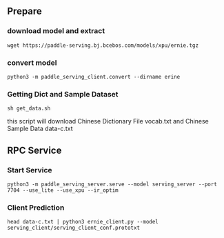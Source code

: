 
## Prepare
### download model and extract
```
wget https://paddle-serving.bj.bcebos.com/models/xpu/ernie.tgz
```
### convert model
```
python3 -m paddle_serving_client.convert --dirname erine
```
### Getting Dict and Sample Dataset

```
sh get_data.sh
```
this script will download Chinese Dictionary File vocab.txt and Chinese Sample Data data-c.txt

## RPC Service

### Start Service

```
python3 -m paddle_serving_server.serve --model serving_server --port 7704 --use_lite --use_xpu --ir_optim
```

### Client Prediction

```
head data-c.txt | python3 ernie_client.py --model serving_client/serving_client_conf.prototxt
```
